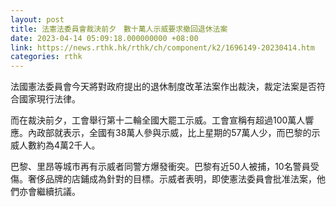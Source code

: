 ```yaml
---
layout: post
title: 法憲法委員會裁決前夕　數十萬人示威要求撤回退休法案
date: 2023-04-14 05:09:18.000000000 +08:00
link: https://news.rthk.hk/rthk/ch/component/k2/1696149-20230414.htm
categories: rthk
---
```


法國憲法委員會今天將對政府提出的退休制度改革法案作出裁決，裁定法案是否符合國家現行法律。

而在裁決前夕，工會舉行第十二輪全國大罷工示威。工會宣稱有超過100萬人響應。內政部就表示，全國有38萬人參與示威，比上星期的57萬人少，而巴黎的示威人數約為4萬2千人。

巴黎、里昂等城市再有示威者同警方爆發衝突。巴黎有近50人被捕，10名警員受傷。奢侈品牌的店鋪成為針對的目標。示威者表明，即使憲法委員會批准法案，他們亦會繼續抗議。
